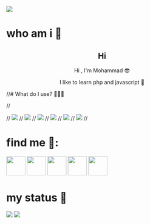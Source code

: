 <p>
    <img src="https://github.com/mohwmmad86/mohwmmad86/blob/03e0ddd1cbe3c1301c9b892f2157cbf0918c150c/icons/Banner.png">
</p>


# who am i 👤
<h2 align="center" >Hi</h2>
<p align="center" >Hi , I'm Mohammad 😎</p>
<p  align="center" >I like to learn php and javascript 🐍</p>


//# What do I use? 👨🏻‍💻

//<p>
//    <img src="https://img.shields.io/badge/python-27015E?style=for-the-badge&logo=python&logoColor=F700FF">
//    <img src="https://img.shields.io/badge/windows-27015E?style=for-the-badge&logo=windows&logoColor=F700FF">
//    <img src="https://img.shields.io/badge/HTML-its README.md will appear on your profile!?style=for-the-badge&logo=html5&logoColor=F700FF">
//    <img src="https://img.shields.io/badge/CSS-1572B6?style=for-the-badge&logo=css3&logoColor=F700FF">
//    <img src="https://img.shields.io/badge/tailwindcss-27015E?style=for-the-badge&logo=tailwindcss&logoColor=F700FF">
//    <img src="https://img.shields.io/badge/alpine.js-27015E?style=for-the-badge&logo=alpine.js&logoColor=F700FF">
//</p>

# find me 🧐:

<a href="https://t.me/mohwmmad86"><img src="https://github.com/mohwmmad86/mohwmmad86/blob/86fa88d9f3c0b8118c06440a948fad1b51809612/icons/telegram.png" width="50px"></a> 
<a href="https://www.linkedin.com/in/mohwmmad86"> <img src="https://github.com/mohwmmad86/mohwmmad86/blob/e7bff72d0951783899aa954890737f1882f30a00/icons/linkedin.png" width="50px"></a>
<a href="https://instagram.com/mohwmmad86"><img src="https://github.com/mohwmmad86/mohwmmad86/blob/86fa88d9f3c0b8118c06440a948fad1b51809612/icons/instagram.png" width="50px"></a> 
<a href="https://x.com/mohwmmad86"><img src="https://github.com/mohwmmad86/mohwmmad86/blob/86fa88d9f3c0b8118c06440a948fad1b51809612/icons/x.png" width="50px"></a> 
<a href="https://reddit.com/u/mohwmmad86"><img src="https://github.com/mohwmmad86/mohwmmad86/blob/86fa88d9f3c0b8118c06440a948fad1b51809612/icons/reddit.png" width="50px"></a> 



# my status 👀

<p>
    <img src="https://github-readme-stats.vercel.app/api?username=mohwmmad86&show_icons=false&theme=tokyonight">
    <img src="https://github-readme-stats.vercel.app/api/top-langs/?username=mohwmmad86&layout=compact&theme=tokyonight">
</p>
